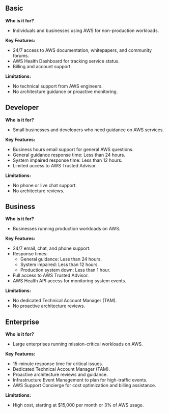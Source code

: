 ## Basic

**Who is it for?**
- Individuals and businesses using AWS for non-production workloads.

**Key Features:**
- 24/7 access to AWS documentation, whitepapers, and community forums.
- AWS Health Dashboard for tracking service status.
- Billing and account support.

**Limitations:**
- No technical support from AWS engineers.
- No architecture guidance or proactive monitoring.
## Developer

**Who is it for?**
- Small businesses and developers who need guidance on AWS services.

**Key Features:**
- Business hours email support for general AWS questions.
- General guidance response time: Less than 24 hours.
- System impaired response time: Less than 12 hours.
- Limited access to AWS Trusted Advisor.

**Limitations:**
- No phone or live chat support.
- No architecture reviews.
## Business

**Who is it for?**
- Businesses running production workloads on AWS.

**Key Features:**
- 24/7 email, chat, and phone support.
- Response times:
    - General guidance: Less than 24 hours.
    - System impaired: Less than 12 hours.
    - Production system down: Less than 1 hour.
- Full access to AWS Trusted Advisor.
- AWS Health API access for monitoring system events.

**Limitations:**
- No dedicated Technical Account Manager (TAM).
- No proactive architecture reviews.
## Enterprise

**Who is it for?**
- Large enterprises running mission-critical workloads on AWS.

**Key Features:**
- 15-minute response time for critical issues.
- Dedicated Technical Account Manager (TAM).
- Proactive architecture reviews and guidance.
- Infrastructure Event Management to plan for high-traffic events.
- AWS Support Concierge for cost optimization and billing assistance.

**Limitations:**
- High cost, starting at $15,000 per month or 3% of AWS usage.